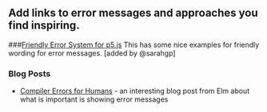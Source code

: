 ## Add links to error messages and approaches you find inspiring.

###[Friendly Error System for p5.js](https://medium.com/processing-foundation/2017-marks-the-processing-foundations-sixth-year-participating-in-google-summer-of-code-d365f62fc463)
This has some nice examples for friendly wording for error messages. [added by @sarahgp]

### Blog Posts
* [Compiler Errors for Humans](https://elm-lang.org/blog/compiler-errors-for-humans) - an interesting blog post from Elm about what is important is showing error messages
